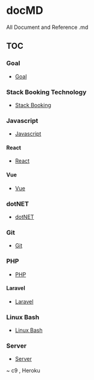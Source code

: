 # docMD
All Document and Reference .md

## TOC

### Goal

- [Goal](/Goal)

### Stack Booking Technology

- [Stack Booking](/stackbooing/README.md)

### Javascript

- [Javascript](/javascript)

#### React

- [React](/react)

#### Vue

- [Vue](/vue)

### dotNET

- [dotNET](/dotNET)

### Git

- [Git](/git)

### PHP

- [PHP](/php)

#### Laravel

- [Laravel](/laravel)

### Linux Bash

- [Linux Bash](/bashlinux)

### Server

- [Server](/server)

~ c9 , Heroku
